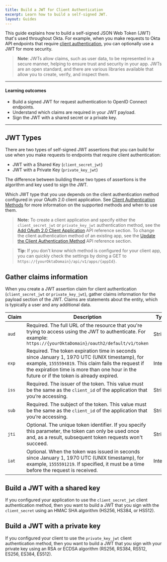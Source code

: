 ```yaml
---
title: Build a JWT for Client Authentication
excerpt: Learn how to build a self-signed JWT.
layout: Guides
---
```



This guide explains how to build a self-signed JSON Web Token (JWT) that's used throughout Okta. For example, when you make requests to Okta API endpoints that require [client authentication](https://developer.okta.com/docs/api/openapi/okta-oauth/guides/client-auth/#client-authentication-methods), you can optionally use a JWT for more security.

> **Note**: JWTs allow claims, such as user data, to be represented in a secure manner, helping to ensure trust and security in your app. JWTs are an open standard, and there are various libraries available that allow you to create, verify, and inspect them.

---

#### Learning outcomes

* Build a signed JWT for request authentication to OpenID Connect endpoints.
* Understand which claims are required in your JWT payload.
* Sign the JWT with a shared secret or a private key.

---

## JWT Types

There are two types of self-signed JWT assertions that you can build for use when you make requests to endpoints that require client authentication:

* JWT with a Shared Key (`client_secret_jwt`)
* JWT with a Private Key (`private_key_jwt`)

The difference between building these two types of assertions is the algorithm and key used to sign the JWT.

Which JWT type that you use depends on the client authentication method configured in your OAuth 2.0 client application. See [Client Authentication Methods](https://developer.okta.com/docs/api/openapi/okta-oauth/guides/client-auth/#client-authentication-methods) for more information on the supported methods and when to use them.

> **Note:** To create a client application and specify either the `client_secret_jwt` or `private_key_jwt` authentication method, see the [Add OAuth 2.0 Client Application](/docs/reference/api/apps/#add-oauth-2-0-client-application) API reference section. To change the client authentication method of an existing app, see the [Update the Client Authentication Method](/docs/reference/api/apps/#update-the-client-authentication-method) API reference section.

> **Tip:** If you don't know which method is configured for your client app, you can quickly check the settings by doing a GET to `https://{yourOktaDomain}/api/v1/apps/{appId}`.

## Gather claims information

When you create a JWT assertion claim for client authentication (`client_secret_jwt` or `private_key_jwt`), gather claims information for the payload section of the JWT. Claims are statements about the entity, which is typically a user and any additional data.

| Claim    | Description                                                  | Type        |
|----------|--------------------------------------------------------------|-------------|
| `aud`      | Required. The full URL of the resource that you're trying to access using the JWT to authenticate. For example: `https://{yourOktaDomain}/oauth2/default/v1/token` | String  |
| `exp`      | Required. The token expiration time in seconds since January 1, 1970 UTC (UNIX timestamp), for example, `1555594819`. This claim fails the request if the expiration time is more than one hour in the future or if the token is already expired.            | Integer     |
| `iss`      | Required. The issuer of the token. This value must be the same as the `client_id` of the application that you’re accessing.  | String      |
| `sub`      | Required. The subject of the token. This value must be the same as the `client_id` of the application that you’re accessing. | String       |
| `jti`      | Optional. The unique token identifier. If you specify this parameter, the token can only be used once and, as a result, subsequent token requests won't succeed. | String    |
| `iat`      | Optional. When the token was issued in seconds since January 1, 1970 UTC (UNIX timestamp), for example, `1555591219`. If specified, it must be a time before the request is received. | Integer     |

## Build a JWT with a shared key

If you configured your application to use the `client_secret_jwt` client authentication method, then you want to build a JWT that you sign with the `client_secret` using an HMAC SHA algorithm (HS256, HS384, or HS512).

<StackSelector snippet="createclientsecretjwt" noSelector />

## Build a JWT with a private key

If you configured your client to use the `private_key_jwt` client authentication method, then you want to build a JWT that you sign with your private key using an RSA or ECDSA algorithm (RS256, RS384, RS512, ES256, ES384, ES512).

<StackSelector snippet="createprivatekeyjwt" noSelector />
